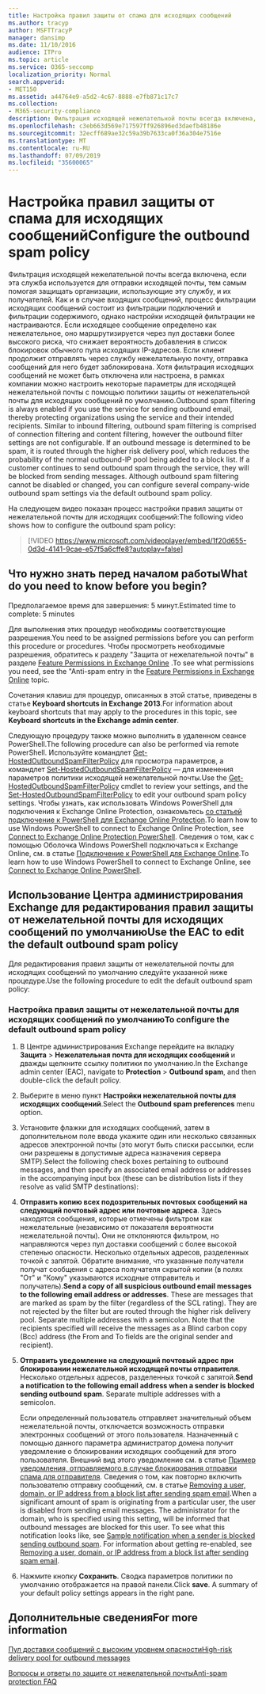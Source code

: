 ```yaml
---
title: Настройка правил защиты от спама для исходящих сообщений
ms.author: tracyp
author: MSFTTracyP
manager: dansimp
ms.date: 11/10/2016
audience: ITPro
ms.topic: article
ms.service: O365-seccomp
localization_priority: Normal
search.appverid:
- MET150
ms.assetid: a44764e9-a5d2-4c67-8888-e7fb871c17c7
ms.collection:
- M365-security-compliance
description: Фильтрация исходящей нежелательной почты всегда включена, если эта служба используется для отправки исходящей почты, тем самым помогая защищать организации, использующие эту службу, и их получателей.
ms.openlocfilehash: c3eb663d569e717597ff926896ed3daefb48186e
ms.sourcegitcommit: 32ecff689ae32c59a39b7633ca0f36a304e7516e
ms.translationtype: MT
ms.contentlocale: ru-RU
ms.lasthandoff: 07/09/2019
ms.locfileid: "35600065"
---
```

# <a name="configure-the-outbound-spam-policy"></a><span data-ttu-id="f7a39-103">Настройка правил защиты от спама для исходящих сообщений</span><span class="sxs-lookup"><span data-stu-id="f7a39-103">Configure the outbound spam policy</span></span>

<span data-ttu-id="f7a39-p101">Фильтрация исходящей нежелательной почты всегда включена, если эта служба используется для отправки исходящей почты, тем самым помогая защищать организации, использующие эту службу, и их получателей. Как и в случае входящих сообщений, процесс фильтрации исходящих сообщений состоит из фильтрации подключений и фильтрации содержимого, однако настройки исходящей фильтрации не настраиваются. Если исходящее сообщение определено как нежелательное, оно маршрутизируется через пул доставки более высокого риска, что снижает вероятность добавления в список блокировок обычного пула исходящих IP-адресов. Если клиент продолжит отправлять через службу нежелательную почту, отправка сообщений для него будет заблокирована. Хотя фильтрация исходящих сообщений не может быть отключена или настроена, в рамках компании можно настроить некоторые параметры для исходящей нежелательной почты с помощью политики защиты от нежелательной почты для исходящих сообщений по умолчанию.</span><span class="sxs-lookup"><span data-stu-id="f7a39-p101">Outbound spam filtering is always enabled if you use the service for sending outbound email, thereby protecting organizations using the service and their intended recipients. Similar to inbound filtering, outbound spam filtering is comprised of connection filtering and content filtering, however the outbound filter settings are not configurable. If an outbound message is determined to be spam, it is routed through the higher risk delivery pool, which reduces the probability of the normal outbound-IP pool being added to a block list. If a customer continues to send outbound spam through the service, they will be blocked from sending messages. Although outbound spam filtering cannot be disabled or changed, you can configure several company-wide outbound spam settings via the default outbound spam policy.</span></span> 
  
<span data-ttu-id="f7a39-109">На следующем видео показан процесс настройки правил защиты от нежелательной почты для исходящих сообщений:</span><span class="sxs-lookup"><span data-stu-id="f7a39-109">The following video shows how to configure the outbound spam policy:</span></span>
  
> [!VIDEO https://www.microsoft.com/videoplayer/embed/1f20d655-0d3d-4141-9cae-e57f5a6cffe8?autoplay=false]
  
## <a name="what-do-you-need-to-know-before-you-begin"></a><span data-ttu-id="f7a39-110">Что нужно знать перед началом работы</span><span class="sxs-lookup"><span data-stu-id="f7a39-110">What do you need to know before you begin?</span></span>
<span data-ttu-id="f7a39-111"><a name="sectionSection0"> </a></span><span class="sxs-lookup"><span data-stu-id="f7a39-111"></span></span>

<span data-ttu-id="f7a39-112">Предполагаемое время для завершения: 5 минут.</span><span class="sxs-lookup"><span data-stu-id="f7a39-112">Estimated time to complete: 5 minutes</span></span>
  
<span data-ttu-id="f7a39-113">Для выполнения этих процедур необходимы соответствующие разрешения.</span><span class="sxs-lookup"><span data-stu-id="f7a39-113">You need to be assigned permissions before you can perform this procedure or procedures.</span></span> <span data-ttu-id="f7a39-114">Чтобы просмотреть необходимые разрешения, обратитесь к разделу "Защита от нежелательной почты" в разделе [Feature Permissions in Exchange Online](http://technet.microsoft.com/library/15073ce1-0917-403b-8839-02a2ebc96e16.aspx) .</span><span class="sxs-lookup"><span data-stu-id="f7a39-114">To see what permissions you need, see the "Anti-spam entry in the [Feature Permissions in Exchange Online](http://technet.microsoft.com/library/15073ce1-0917-403b-8839-02a2ebc96e16.aspx) topic.</span></span> 
  
<span data-ttu-id="f7a39-115">Сочетания клавиш для процедур, описанных в этой статье, приведены в статье **Keyboard shortcuts in Exchange 2013**.</span><span class="sxs-lookup"><span data-stu-id="f7a39-115">For information about keyboard shortcuts that may apply to the procedures in this topic, see **Keyboard shortcuts in the Exchange admin center**.</span></span>
  
<span data-ttu-id="f7a39-116">Следующую процедуру также можно выполнить в удаленном сеансе PowerShell.</span><span class="sxs-lookup"><span data-stu-id="f7a39-116">The following procedure can also be performed via remote PowerShell.</span></span> <span data-ttu-id="f7a39-117">Используйте командлет [Get-HostedOutboundSpamFilterPolicy](http://technet.microsoft.com/library/8f15c83c-c10a-4d9d-b135-35321430bdc2.aspx) для просмотра параметров, а командлет [Set-HostedOutboundSpamFilterPolicy](http://technet.microsoft.com/library/665d1b04-d4b5-4a0e-811a-4e37096ccbfd.aspx) — для изменения параметров политики исходящей нежелательной почты.</span><span class="sxs-lookup"><span data-stu-id="f7a39-117">Use the [Get-HostedOutboundSpamFilterPolicy](http://technet.microsoft.com/library/8f15c83c-c10a-4d9d-b135-35321430bdc2.aspx) cmdlet to review your settings, and the [Set-HostedOutboundSpamFilterPolicy](http://technet.microsoft.com/library/665d1b04-d4b5-4a0e-811a-4e37096ccbfd.aspx) to edit your outbound spam policy settings.</span></span> <span data-ttu-id="f7a39-118">Чтобы узнать, как использовать Windows PowerShell для подключения к Exchange Online Protection, ознакомьтесь [со статьей подключение к PowerShell для Exchange Online Protection](https://go.microsoft.com/fwlink/p/?linkid=627290).</span><span class="sxs-lookup"><span data-stu-id="f7a39-118">To learn how to use Windows PowerShell to connect to Exchange Online Protection, see [Connect to Exchange Online Protection PowerShell](https://go.microsoft.com/fwlink/p/?linkid=627290).</span></span> <span data-ttu-id="f7a39-119">Сведения о том, как с помощью Оболочка Windows PowerShell подключаться к Exchange Online, см. в статье [Подключение к PowerShell для Exchange Online](https://go.microsoft.com/fwlink/p/?linkid=396554).</span><span class="sxs-lookup"><span data-stu-id="f7a39-119">To learn how to use Windows PowerShell to connect to Exchange Online, see [Connect to Exchange Online PowerShell](https://go.microsoft.com/fwlink/p/?linkid=396554).</span></span>
  
## <a name="use-the-eac-to-edit-the-default-outbound-spam-policy"></a><span data-ttu-id="f7a39-120">Использование Центра администрирования Exchange для редактирования правил защиты от нежелательной почты для исходящих сообщений по умолчанию</span><span class="sxs-lookup"><span data-stu-id="f7a39-120">Use the EAC to edit the default outbound spam policy</span></span>
<span data-ttu-id="f7a39-121"><a name="sectionSection1"> </a></span><span class="sxs-lookup"><span data-stu-id="f7a39-121"></span></span>

<span data-ttu-id="f7a39-122">Для редактирования правил защиты от нежелательной почты для исходящих сообщений по умолчанию следуйте указанной ниже процедуре.</span><span class="sxs-lookup"><span data-stu-id="f7a39-122">Use the following procedure to edit the default outbound spam policy:</span></span>
  
### <a name="to-configure-the-default-outbound-spam-policy"></a><span data-ttu-id="f7a39-123">Настройка правил защиты от нежелательной почты для исходящих сообщений по умолчанию</span><span class="sxs-lookup"><span data-stu-id="f7a39-123">To configure the default outbound spam policy</span></span>

1. <span data-ttu-id="f7a39-124">В Центре администрирования Exchange перейдите на вкладку **Защита** \> **Нежелательная почта для исходящих сообщений** и дважды щелкните ссылку политики по умолчанию.</span><span class="sxs-lookup"><span data-stu-id="f7a39-124">In the Exchange admin center (EAC), navigate to **Protection** \> **Outbound spam**, and then double-click the default policy.</span></span>
    
2. <span data-ttu-id="f7a39-125">Выберите в меню пункт **Настройки нежелательной почты для исходящих сообщений**.</span><span class="sxs-lookup"><span data-stu-id="f7a39-125">Select the **Outbound spam preferences** menu option.</span></span> 
    
3. <span data-ttu-id="f7a39-126">Установите флажки для исходящих сообщений, затем в дополнительном поле ввода укажите один или несколько связанных адресов электронной почты (это могут быть списки рассылки, если они разрешены в допустимые адреса назначения сервера SMTP).</span><span class="sxs-lookup"><span data-stu-id="f7a39-126">Select the following check boxes pertaining to outbound messages, and then specify an associated email address or addresses in the accompanying input box (these can be distribution lists if they resolve as valid SMTP destinations):</span></span>
    
1. <span data-ttu-id="f7a39-p104">**Отправить копию всех подозрительных почтовых сообщений на следующий почтовый адрес или почтовые адреса**. Здесь находятся сообщения, которые отмечены фильтром как нежелательные (независимо от показателя вероятности нежелательной почты). Они не отклоняются фильтром, но направляются через пул доставки сообщений с более высокой степенью опасности. Несколько отдельных адресов, разделенных точкой с запятой. Обратите внимание, что указанные получатели получат сообщения с адреса получателя скрытой копии (в полях "От" и "Кому" указываются исходные отправитель и получатель).</span><span class="sxs-lookup"><span data-stu-id="f7a39-p104">**Send a copy of all suspicious outbound email messages to the following email address or addresses**. These are messages that are marked as spam by the filter (regardless of the SCL rating). They are not rejected by the filter but are routed through the higher risk delivery pool. Separate multiple addresses with a semicolon. Note that the recipients specified will receive the messages as a Blind carbon copy (Bcc) address (the From and To fields are the original sender and recipient).</span></span>
    
2. <span data-ttu-id="f7a39-p105">**Отправить уведомление на следующий почтовый адрес при блокировании нежелательной исходящей почты отправителя**. Несколько отдельных адресов, разделенных точкой с запятой.</span><span class="sxs-lookup"><span data-stu-id="f7a39-p105">**Send a notification to the following email address when a sender is blocked sending outbound spam**. Separate multiple addresses with a semicolon.</span></span>
    
    <span data-ttu-id="f7a39-p106">Если определенный пользователь отправляет значительный объем нежелательной почты, отключается возможность отправки электронных сообщений от этого пользователя. Назначенный с помощью данного параметра администратор домена получит уведомление о блокировании исходящих сообщений для этого пользователя. Внешний вид этого уведомление см. в статье [Пример уведомления, отправляемого в случае блокирования отправки спама для отправителя](sample-notification-when-a-sender-is-blocked-sending-outbound-spam.md). Сведения о том, как повторно включить пользователю отправку сообщений, см. в статье [Removing a user, domain, or IP address from a block list after sending spam email](http://technet.microsoft.com/library/712cfcc1-31e8-4e51-8561-b64258a8f1e5.aspx).</span><span class="sxs-lookup"><span data-stu-id="f7a39-p106">When a significant amount of spam is originating from a particular user, the user is disabled from sending email messages. The administrator for the domain, who is specified using this setting, will be informed that outbound messages are blocked for this user. To see what this notification looks like, see [Sample notification when a sender is blocked sending outbound spam](sample-notification-when-a-sender-is-blocked-sending-outbound-spam.md). For information about getting re-enabled, see [Removing a user, domain, or IP address from a block list after sending spam email](http://technet.microsoft.com/library/712cfcc1-31e8-4e51-8561-b64258a8f1e5.aspx).</span></span>
    
4. <span data-ttu-id="f7a39-p107">Нажмите кнопку **Сохранить**. Сводка параметров политики по умолчанию отображается на правой панели.</span><span class="sxs-lookup"><span data-stu-id="f7a39-p107">Click **save**. A summary of your default policy settings appears in the right pane.</span></span>
    
## <a name="for-more-information"></a><span data-ttu-id="f7a39-140">Дополнительные сведения</span><span class="sxs-lookup"><span data-stu-id="f7a39-140">For more information</span></span>
<span data-ttu-id="f7a39-141"><a name="sectionSection2"> </a></span><span class="sxs-lookup"><span data-stu-id="f7a39-141"></span></span>

[<span data-ttu-id="f7a39-142">Пул доставки сообщений с высоким уровнем опасности</span><span class="sxs-lookup"><span data-stu-id="f7a39-142">High-risk delivery pool for outbound messages</span></span>](high-risk-delivery-pool-for-outbound-messages.md)
  
[<span data-ttu-id="f7a39-143">Вопросы и ответы по защите от нежелательной почты</span><span class="sxs-lookup"><span data-stu-id="f7a39-143">Anti-spam protection FAQ</span></span>](anti-spam-protection-faq.md)
  


